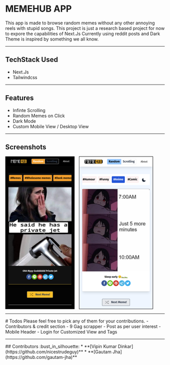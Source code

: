 # MEMEHUB APP
This app is made to browse random memes without any other annoying reels with stupid songs. This project is just a research based project for now to expore the capabilities of Next.Js
Currently using reddit posts and Dark Theme is inspired by something we all know.

<hr/>

## TechStack Used
- Next.Js
- Tailwindcss

<hr/>

## Features
- Infinte Scrolling
- Random Memes on Click
- Dark Mode
- Custom Mobile View /  Desktop View

<hr/>

## Screenshots
<!--![Theme Preview](public/images/screenshot.png?raw=true) -->
<img src="public/images/screenshot.png?raw=true" align="center" height="480" width="auto" style="margin-right:10px; border:1px solid #000;" >
<img src="public/images/screenshot1.png?raw=true" align="center" height="480" width="auto" style="border:1px solid #000;" >

<hr/>
# Todos
Please feel free to pick any of them for your contributions.
- Contributors & credit section
- 9 Gag scrapper
- Post as per user interest
- Mobile Header
- Login for Customized View and Tags


<hr/>
## Contributors :bust_in_silhouette:
* **[Vipin Kumar Dinkar](https://github.com/nicestrudeguy)**
* **[Gautam Jha](https://github.com/gautam-jha)**
